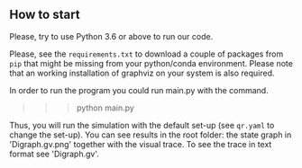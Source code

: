 ## How to start

Please, try to use Python 3.6 or above to run our code.

Please, see the `requirements.txt` to download a couple of packages from `pip` that might be missing from your python/conda environment.
Please note that an working installation of graphviz on your system is also required.

In order to run the program you could run main.py with the command.

>>> python main.py

Thus, you will run the simulation with the default set-up (see `qr.yaml` to change the set-up). You can see results in the root folder: the state graph in 'Digraph.gv.png' together with the visual trace. To see the trace in text format see 'Digraph.gv'.
